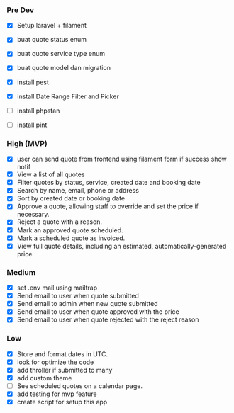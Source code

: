 ### Pre Dev
- [x] Setup laravel + filament
- [x] buat quote status enum
- [x] buat quote service type enum
- [x] buat quote model dan migration
- [x] install pest
- [x] install Date Range Filter and Picker
- [ ] install phpstan
- [ ] install pint


### High (MVP)
- [x] user can send quote from frontend using filament form if success show notif 
- [x] View a list of all quotes
- [x] Filter quotes by status, service, created date and booking date
- [x] Search by name, email, phone or address
- [x] Sort by created date or booking date
- [x] Approve a quote, allowing staff to override and set the price if necessary.
- [x] Reject a quote with a reason.
- [x] Mark an approved quote scheduled.
- [x] Mark a scheduled quote as invoiced.
- [x] View full quote details, including an estimated, automatically-generated price.

### Medium
- [x] set .env mail using mailtrap
- [x] Send email to user when quote submitted
- [x] Send email to admin when new quote submitted
- [x] Send email to user when quote approved with the price
- [x] Send email to user when quote rejected with the reject reason

### Low
- [x] Store and format dates in UTC.
- [x] look for optimize the code
- [x] add throller if submitted to many
- [x] add custom theme
- [ ] See scheduled quotes on a calendar page.
- [x] add testing for mvp feature
- [x] create script for setup this app